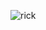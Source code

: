 ![rick](https://user-images.githubusercontent.com/62767282/180463118-a24f5e43-abbc-4c1b-9dfe-8436f9834b7c.gif)

